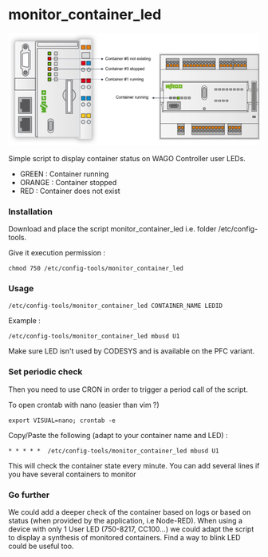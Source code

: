# monitor_container_led

<div style="text-align: center">
<img src="schema.png"
     alt="schema"/>
</div>


Simple script to display container status on WAGO Controller user LEDs.
- GREEN : Container running
- ORANGE : Container stopped
- RED : Container does not exist

### Installation
Download and place the script monitor_container_led i.e. folder /etc/config-tools.

Give it execution permission :
```shell
chmod 750 /etc/config-tools/monitor_container_led
```


### Usage

```shell
/etc/config-tools/monitor_container_led CONTAINER_NAME LEDID
```

Example : 
```shell
/etc/config-tools/monitor_container_led mbusd U1
```

Make sure LED isn't used by CODESYS and is available on the PFC variant. 

### Set periodic check

Then you need to use CRON in order to trigger a period call of the script. 

To open crontab with nano (easier than vim ?)
```shell
export VISUAL=nano; crontab -e
```
Copy/Paste the following (adapt to your container name and LED) :
```shell
* * * * *  /etc/config-tools/monitor_container_led mbusd U1
```
This will check the container state every minute. 
You can add several lines if you have several containers to monitor

### Go further
We could add a deeper check of the container based on logs or based on status (when provided by the application, i.e Node-RED).
When using a device with only 1 User LED (750-8217, CC100...) we could adapt the script to display a synthesis of monitored containers.
Find a way to blink LED could be useful too.

